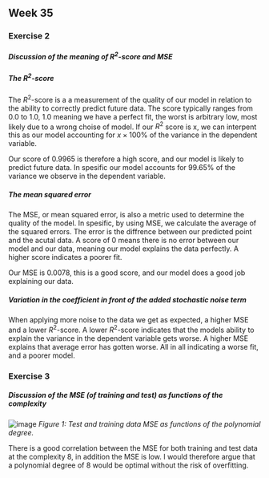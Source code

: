 ## Week 35

### Exercise 2

##### Discussion of the meaning of $R^2$-score and MSE

##### The $R^2$-score
The $R^2$-score is a a measurement of the quality of our model in relation to the ability to correctly
predict future data. The score typically ranges from 0.0 to 1.0, 1.0 meaning we have a perfect fit, the worst is arbitrary low, most likely due to a wrong choise of model. If our $R^2$ score is x, we can interpent this as our model accounting for $x\times 100$% of the variance in the dependent variable. 

Our score of $0.9965$ is therefore a high score, and our model is likely to predict future data. In spesific our model accounts for $99.65$% of the variance we observe in the dependent variable.  

##### The mean squared error

The MSE, or mean squared error, is also a metric used to determine the quality of the model. In spesific, by using MSE, we calculate the average of the squared errors. The error is the diffrence between our predicted point and the acutal data. A score of 0 means there is no error between our model and our data, meaning our model explains the data perfectly. A higher score indicates a poorer fit. 

Our MSE is $0.0078$, this is a good score, and our model does a good job explaining our data.

##### Variation in the coefficient in front of the added stochastic noise term

When applying more noise to the data we get as expected, a higher MSE and a lower $R^2$-score. A lower $R^2$-score indicates that the models ability to explain the variance in the dependent variable gets worse. A higher MSE explains that average error has gotten worse. All in all indicating a worse fit, and a poorer model.  

### Exercise 3

##### Discussion of the MSE (of training and test) as functions of the complexity

![image](https://github.com/user-attachments/assets/e856b32c-46e9-4260-90d5-37e7ddb65544)
*Figure 1: Test and training data MSE as functions of the polynomial degree.*

There is a good correlation between the MSE for both training and test data at the complexity 8, in addition the MSE is low. I would therefore argue that a polynomial degree of 8 would be optimal without the risk of overfitting.

